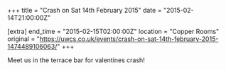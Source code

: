 +++
title = "Crash on Sat 14th February 2015"
date = "2015-02-14T21:00:00Z"

[extra]
end_time = "2015-02-15T02:00:00Z"
location = "Copper Rooms"
original = "https://uwcs.co.uk/events/crash-on-sat-14th-february-2015-1474489106063/"
+++

Meet us in the terrace bar for valentines crash\!

